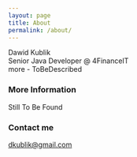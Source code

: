 ```yaml
---
layout: page
title: About
permalink: /about/
---
```


Dawid Kublik  
Senior Java Developer @ 4FinanceIT  
more - ToBeDescribed  

### More Information

Still To Be Found

### Contact me

[dkublik@gmail.com](mailto:dkublik@gmail.com)